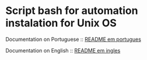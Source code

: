 # Script bash for automation instalation for Unix OS

Documentation on Portuguese :: [README em portugues](./README-ptbr.md)

Documentation on English :: [README em ingles](./README-en.md)
